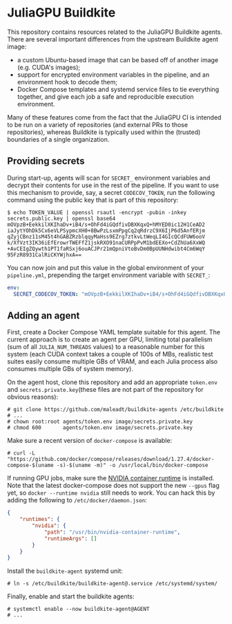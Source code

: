 # JuliaGPU Buildkite

This repository contains resources related to the JuliaGPU Buildkite agents.
There are several important differences from the upstream Buildkite agent image:

- a custom Ubuntu-based image that can be based off of another image (e.g.
  CUDA's images);
- support for encrypted environment variables in the pipeline, and an
  environment hook to decode them;
- Docker Compose templates and systemd service files to tie everything together,
  and give each job a safe and reproducible execution environment.

Many of these features come from the fact that the JuliaGPU CI is intended to be
run on a variety of repositories (and external PRs to those repositories),
whereas Buildkite is typically used within the (trusted) boundaries of a single
organization.


## Providing secrets

During start-up, agents will scan for `SECRET_` environment variables and decrypt their
contents for use in the rest of the pipeline. If you want to use this mechanism to provide,
say, a secret `CODECOV_TOKEN`, run the following command using the public key that is part
of this repository:

```
$ echo TOKEN_VALUE | openssl rsautl -encrypt -pubin -inkey secrets.public.key | openssl base64
mOVpzB+EekkilXKIhaDv+iB4/s+OhFd4iGQdfivDBXKqxQ+hMYED0ic12H1CeAD2
iaJytYOhDk5Cx6eVLPSypmcXH0+8BwPzLsxmPpgCq2qRdrzC9X6IjP6d5AnfERjm
qZyjCBnz11sM45t4hGABZRzblqqyMaHss9EZrg7ztkvLtWeqLI4GIcQCdFUW6ooV
k/XfVzt3IK36iEfErowrTWEFfZ1jskRXO91naCURPpPvM1bdEEXo+CdZhUa6XxWQ
+AvCEIgZQywth1PT1faRSxj6ouACJPr21mQpniVtoBvDm0BpUUNHdwibt4Cm6WqY
95FzR8931CalRiCKYWjhxA==
```

You can now join and put this value in the global environment of your `pipeline.yml`,
prepending the target environment variable with `SECRET_`:

```yaml
env:
  SECRET_CODECOV_TOKEN: "mOVpzB+EekkilXKIhaDv+iB4/s+OhFd4iGQdfivDBXKqxQ+hMYED0ic12H1CeAD2iaJytYOhDk5Cx6eVLPSypmcXH0+8BwPzLsxmPpgCq2qRdrzC9X6IjP6d5AnfERjmqZyjCBnz11sM45t4hGABZRzblqqyMaHss9EZrg7ztkvLtWeqLI4GIcQCdFUW6ooVk/XfVzt3IK36iEfErowrTWEFfZ1jskRXO91naCURPpPvM1bdEEXo+CdZhUa6XxWQ+AvCEIgZQywth1PT1faRSxj6ouACJPr21mQpniVtoBvDm0BpUUNHdwibt4Cm6WqY95FzR8931CalRiCKYWjhxA=="
```


## Adding an agent

First, create a Docker Compose YAML template suitable for this agent. The
current approach is to create an agent per GPU, limiting total parallelism (sum
of all `JULIA_NUM_THREADS` values) to a reasonable number for this system (each
CUDA context takes a couple of 100s of MBs, realistic test suites easily consume
multiple GBs of VRAM, and each Julia process also consumes multiple GBs of
system memory).

On the agent host, clone this repository and add an appropriate `token.env` and
`secrets.private.key`(these files are not part of the repository for obvious reasons):

```
# git clone https://github.com/maleadt/buildkite-agents /etc/buildkite
# ...
# chown root:root agents/token.env image/secrets.private.key
# chmod 600       agents/token.env image/secrets.private.key
```

Make sure a recent version of `docker-compose` is available:

```
# curl -L "https://github.com/docker/compose/releases/download/1.27.4/docker-compose-$(uname -s)-$(uname -m)" -o /usr/local/bin/docker-compose
```

If running GPU jobs, make sure the [NVIDIA container
runtime](https://github.com/NVIDIA/nvidia-container-runtime) is installed. Note
that the latest docker-compose does not support the new `--gpus` flag yet, so
`docker --runtime nvidia` still needs to work. You can hack this by adding the
following to `/etc/docker/daemon.json`:

```json
{
    "runtimes": {
        "nvidia": {
            "path": "/usr/bin/nvidia-container-runtime",
            "runtimeArgs": []
        }
    }
}
```

Install the `buildkite-agent` systemd unit:

```
# ln -s /etc/buildkite/buildkite-agent@.service /etc/systemd/system/
```

Finally, enable and start the buildkite agents:

```
# systemctl enable --now buildkite-agent@AGENT
# ...
```

